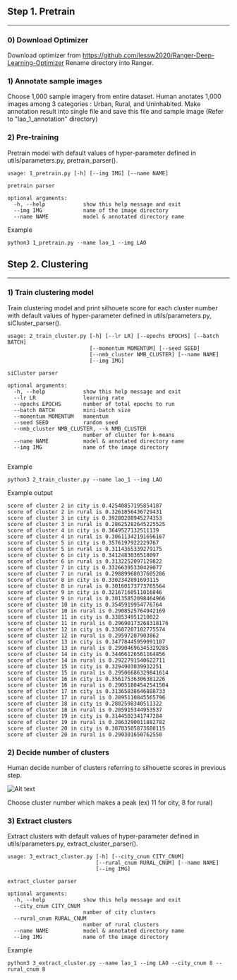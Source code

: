 
## Step 1. Pretrain
***

### 0) Download Optimizer

Download optimizer from https://github.com/lessw2020/Ranger-Deep-Learning-Optimizer
Rename directory into Ranger.

### 1) Annotate sample images

Choose 1,000 sample imagery from entire dataset. Human anotates 1,000 images among 3 categories : Urban, Rural, and Uninhabited. Make annotation result into single file and save this file and sample image (Refer to "lao_1_annotation" directory)


### 2) Pre-training

Pretrain model with default values of hyper-parameter defined in utils/parameters.py, pretrain_parser().


```
usage: 1_pretrain.py [-h] [--img IMG] [--name NAME]

pretrain parser

optional arguments:
  -h, --help            show this help message and exit
  --img IMG             name of the image directory
  --name NAME           model & annotated directory name

```

Example

```python3 1_pretrain.py --name lao_1 --img LAO```


## Step 2. Clustering
***

### 1) Train clustering model

Train clustering model and print silhouete score for each cluster number with default values of hyper-parameter defined in utils/parameters.py, siCluster_parser().


```
usage: 2_train_cluster.py [-h] [--lr LR] [--epochs EPOCHS] [--batch BATCH]
                          [--momentum MOMENTUM] [--seed SEED]
                          [--nmb_cluster NMB_CLUSTER] [--name NAME]
                          [--img IMG]

siCluster parser

optional arguments:
  -h, --help            show this help message and exit
  --lr LR               learning rate
  --epochs EPOCHS       number of total epochs to run
  --batch BATCH         mini-batch size
  --momentum MOMENTUM   momentum
  --seed SEED           random seed
  --nmb_cluster NMB_CLUSTER, --k NMB_CLUSTER
                        number of cluster for k-means
  --name NAME           model & annotated directory name
  --img IMG             name of the image directory
  
```


Example

```python3 2_train_cluster.py --name lao_1 --img LAO```

Example output
```
score of cluster 2 in city is 0.42540857195854187
score of cluster 2 in rural is 0.3261856436729431
score of cluster 3 in city is 0.39280208945274353
score of cluster 3 in rural is 0.28625282645225525
score of cluster 4 in city is 0.3649527132511139
score of cluster 4 in rural is 0.30611342191696167
score of cluster 5 in city is 0.3576197922229767
score of cluster 5 in rural is 0.3114365339279175
score of cluster 6 in city is 0.3412483036518097
score of cluster 6 in rural is 0.3132252097129822
score of cluster 7 in city is 0.33266395330429077
score of cluster 7 in rural is 0.29889968037605286
score of cluster 8 in city is 0.3302342891693115
score of cluster 8 in rural is 0.30160173773765564
score of cluster 9 in city is 0.32167160511016846
score of cluster 9 in rural is 0.30135852098464966
score of cluster 10 in city is 0.3545919954776764
score of cluster 10 in rural is 0.2908525764942169
score of cluster 11 in city is 0.338534951210022
score of cluster 11 in rural is 0.29690173268318176
score of cluster 12 in city is 0.33687207102775574
score of cluster 12 in rural is 0.29597207903862
score of cluster 13 in city is 0.34778445959091187
score of cluster 13 in rural is 0.29904696345329285
score of cluster 14 in city is 0.34466126561164856
score of cluster 14 in rural is 0.2922791540622711
score of cluster 15 in city is 0.3294903039932251
score of cluster 15 in rural is 0.29506686329841614
score of cluster 16 in city is 0.35617536306381226
score of cluster 16 in rural is 0.29051804542541504
score of cluster 17 in city is 0.31365838646888733
score of cluster 17 in rural is 0.2895110845565796
score of cluster 18 in city is 0.2882598340511322
score of cluster 18 in rural is 0.285915344953537
score of cluster 19 in city is 0.3144502341747284
score of cluster 19 in rural is 0.2863290011882782
score of cluster 20 in city is 0.30703505873680115
score of cluster 20 in rural is 0.290301650762558
```

### 2) Decide number of clusters

Human decide number of clusters referring to silhouette scores in previous step.

![Alt text](sil_example.png)

Choose cluster number which makes a peak (ex) 11 for city, 8 for rural)


### 3) Extract clusters

Extract clusters with default values of hyper-parameter defined in utils/parameters.py, extract_cluster_parser().

```
usage: 3_extract_cluster.py [-h] [--city_cnum CITY_CNUM]
                            [--rural_cnum RURAL_CNUM] [--name NAME]
                            [--img IMG]

extract_cluster parser

optional arguments:
  -h, --help            show this help message and exit
  --city_cnum CITY_CNUM
                        number of city clusters
  --rural_cnum RURAL_CNUM
                        number of rural clusters
  --name NAME           model & annotated directory name
  --img IMG             name of the image directory
```



Example

```python3 3_extract_cluster.py --name lao_1 --img LAO --city_cnum 8 --rural_cnum 8```


